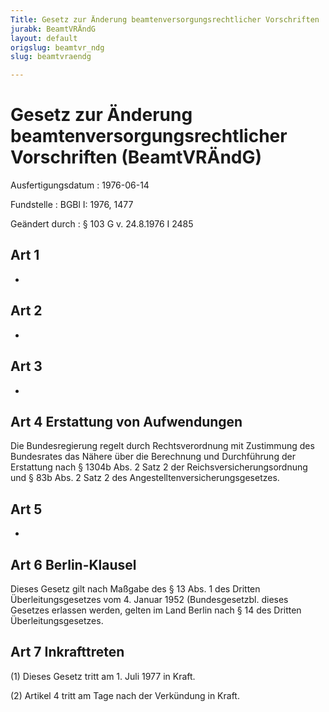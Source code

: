 ```yaml
---
Title: Gesetz zur Änderung beamtenversorgungsrechtlicher Vorschriften
jurabk: BeamtVRÄndG
layout: default
origslug: beamtvr_ndg
slug: beamtvraendg

---
```


# Gesetz zur Änderung beamtenversorgungsrechtlicher Vorschriften (BeamtVRÄndG)

Ausfertigungsdatum
:   1976-06-14

Fundstelle
:   BGBl I: 1976, 1477

Geändert durch
:   § 103 G v. 24.8.1976 I 2485


## Art 1

-


## Art 2

-


## Art 3

-


## Art 4 Erstattung von Aufwendungen

Die Bundesregierung regelt durch Rechtsverordnung mit Zustimmung des
Bundesrates das Nähere über die Berechnung und Durchführung der
Erstattung nach § 1304b Abs. 2 Satz 2 der Reichsversicherungsordnung
und § 83b Abs. 2 Satz 2 des Angestelltenversicherungsgesetzes.


## Art 5

-


## Art 6 Berlin-Klausel

Dieses Gesetz gilt nach Maßgabe des § 13 Abs. 1 des Dritten
Überleitungsgesetzes vom 4. Januar 1952 (Bundesgesetzbl. dieses
Gesetzes erlassen werden, gelten im Land Berlin nach § 14 des Dritten
Überleitungsgesetzes.


## Art 7 Inkrafttreten

(1) Dieses Gesetz tritt am 1. Juli 1977 in Kraft.

(2) Artikel 4 tritt am Tage nach der Verkündung in Kraft.


